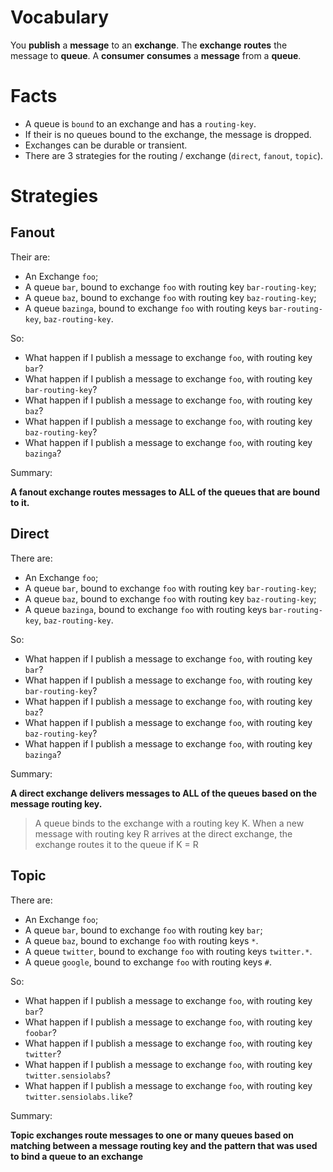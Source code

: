 Vocabulary
==========

You **publish** a **message** to an **exchange**.
The **exchange** **routes** the message to **queue**.
A **consumer** **consumes** a **message** from a **queue**.

Facts
=====

* A queue is `bound` to an exchange and has a `routing-key`.
* If their is no queues bound to the exchange, the message is dropped.
* Exchanges can be durable or transient.
* There are 3 strategies for the routing / exchange (`direct`, `fanout`, `topic`).

Strategies
==========

Fanout
------

Their are:

* An Exchange `foo`;
* A queue `bar`, bound to exchange `foo` with routing key `bar-routing-key`;
* A queue `baz`, bound to exchange `foo` with routing key `baz-routing-key`;
* A queue `bazinga`, bound to exchange `foo` with routing keys `bar-routing-key`, `baz-routing-key`.

So:

* What happen if I publish a message to exchange `foo`, with routing key `bar`?
* What happen if I publish a message to exchange `foo`, with routing key `bar-routing-key`?
* What happen if I publish a message to exchange `foo`, with routing key `baz`?
* What happen if I publish a message to exchange `foo`, with routing key `baz-routing-key`?
* What happen if I publish a message to exchange `foo`, with routing key `bazinga`?

Summary:

**A fanout exchange routes messages to ALL of the queues that are bound to it.**

Direct
------

There are:

* An Exchange `foo`;
* A queue `bar`, bound to exchange `foo` with routing key `bar-routing-key`;
* A queue `baz`, bound to exchange `foo` with routing key `baz-routing-key`;
* A queue `bazinga`, bound to exchange `foo` with routing keys `bar-routing-key`, `baz-routing-key`.

So:

* What happen if I publish a message to exchange `foo`, with routing key `bar`?
* What happen if I publish a message to exchange `foo`, with routing key `bar-routing-key`?
* What happen if I publish a message to exchange `foo`, with routing key `baz`?
* What happen if I publish a message to exchange `foo`, with routing key `baz-routing-key`?
* What happen if I publish a message to exchange `foo`, with routing key `bazinga`?

Summary:

**A direct exchange delivers messages to ALL of the queues based on the message routing key.**

> A queue binds to the exchange with a routing key K. When a new message with
routing key R arrives at the direct exchange, the exchange routes it to the
queue if K = R

Topic
-----

There are:

* An Exchange `foo`;
* A queue `bar`, bound to exchange `foo` with routing key `bar`;
* A queue `baz`, bound to exchange `foo` with routing keys `*`.
* A queue `twitter`, bound to exchange `foo` with routing keys `twitter.*`.
* A queue `google`, bound to exchange `foo` with routing keys `#`.

So:

* What happen if I publish a message to exchange `foo`, with routing key `bar`?
* What happen if I publish a message to exchange `foo`, with routing key `foobar`?
* What happen if I publish a message to exchange `foo`, with routing key `twitter`?
* What happen if I publish a message to exchange `foo`, with routing key `twitter.sensiolabs`?
* What happen if I publish a message to exchange `foo`, with routing key `twitter.sensiolabs.like`?

Summary:

**Topic exchanges route messages to one or many queues based on matching between
a message routing key and the pattern that was used to bind a queue to an
exchange**
